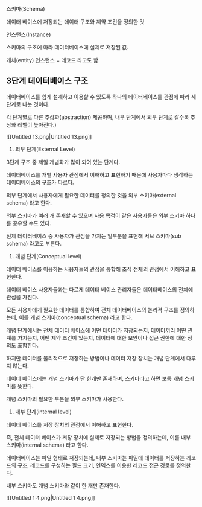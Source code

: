   

스키마(Schema)

데이터 베이스에 저장되는 데이터 구조와 제약 조건을 정의한 것

인스턴스(Instance)

스키마의 구조에 따라 데이터베이스에 실제로 저장된 값.

개체(entity) 인스턴스 = 레코드 라고도 함

  

## 3단계 데이터베이스 구조

데이터베이스를 쉽게 설계하고 이용할 수 있도록 하나의 데이터베이스를 관점에 따라 세 단계로 나눈 것이다.

각 단계별로 다른 추상화(abstraction) 제공하며, 내부 단계에서 외부 단계로 갈수록 추상화 레벨이 높아진다.)

  

![[Untitled 13.png|Untitled 13.png]]

  

1. 외부 단계(External Level)

3단계 구조 중 제일 개념화가 많이 되어 있는 단계다.

데이터베이스를 개별 사용자 관점에서 이해하고 표현하기 때문에 사용자마다 생각하는 데이터베이스의 구조가 다르다.

외부 단계에서 사용자에게 필요한 데이터를 정의한 것을 외부 스키마(external schema) 라고 한다.

외부 스키마가 여러 개 존재할 수 있으며 사용 목적이 같은 사용자들은 외부 스키마 하나를 공유할 수도 있다.

전체 데이터베이스 중 사용자가 관심을 가지는 일부분을 표현해 서브 스키마(sub schema) 라고도 부른다.

  

1. 개념 단계(Conceptual level)

데이터 베이스를 이용하는 사용자들의 관점을 통합해 조직 전체의 관점에서 이해하고 표현한다.

데이터 베이스 사용자들과는 다르게 데이터 베이스 관리자들은 데이터베이스의 전체에 관심을 가진다.

모든 사용자에게 필요한 데이터를 통합하여 전체 데이터베이스의 논리적 구조를 정의하는데, 이를 개념 스키마(conceptual schema) 라고 한다.

개념 단계에서는 전체 데이터 베이스에 어떤 데이터가 저장되는지, 데이터끼리 어떤 관계를 가지는지, 어떤 제약 조건이 있는지, 데이터에 대한 보안이나 접근 권한에 대한 정의도 포함한다.

하지만 데이터를 물리적으로 저장하는 방법이나 데이터 저장 장치는 개념 단계에서 다루지 않는다.

데이터 베이스에는 개념 스키마가 단 한개만 존재하며, 스키마라고 하면 보통 개념 스키마를 뜻한다.

개념 스키마의 필요한 부분을 외부 스키마가 사용한다.

  

1. 내부 단계(internal level)

데이터 베이스를 저장 장치의 관점에서 이해하고 표현한다.

즉, 전체 데이터 베이스가 저장 장치에 실제로 저장되는 방법을 정의하는데, 이를 내부 스키마(internal schema) 라고 한다.

데이터베이스는 파일 형태로 저장되는데, 내부 스키마는 파일에 데이터를 저장하는 레코드의 구조, 레코드를 구성하는 필드 크기, 인덱스를 이용한 레코드 접근 경로를 정의한다.

내부 스키마도 개념 스키마와 같이 한 개만 존재한다.

  

![[Untitled 1 4.png|Untitled 1 4.png]]